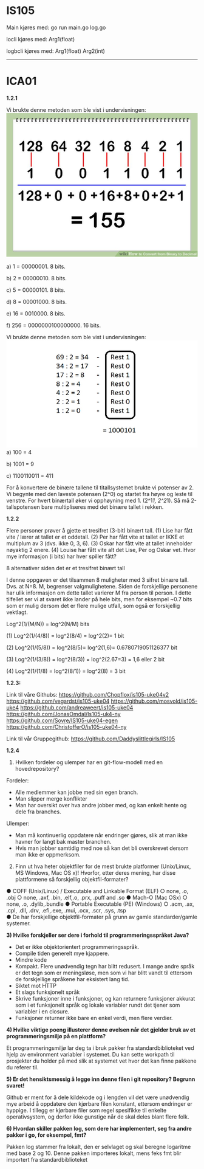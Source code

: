 # IS105

Main kjøres med: go run main.go log.go

locli kjøres med: <filnavn> Arg1(float)

logbcli kjøres med: <filnavn> Arg1(float) Arg2(int)
____________________________________________________

# ICA01

**1.2.1**

Vi brukte denne metoden som ble vist i undervisningen:
![](https://github.com/Daddyslittlegirls/IS105/blob/master/ICA01/Bilder%20ICA01/Oppgaver%20Ica1.2.jpg)

a)  1 = 00000001. 8 bits.

b)  2 = 00000010. 8 bits.

c)  5 = 00000101. 8 bits.

d)  8 = 00001000. 8 bits.

e)  16 = 0010000. 8 bits.

f)  256 = 0000000100000000. 16 bits.

Vi brukte denne metoden som ble vist i undervisningen:
![](https://github.com/Daddyslittlegirls/IS105/blob/master/ICA01/Bilder%20ICA01/Oppgaver%20ica1.jpg)
a)  100 = 4

b)  1001 = 9

c)  1100110011 = 411

For å konvertere de binære tallene til titallsystemet brukte vi potenser av 2. Vi begynte med den laveste potensen (2^0) og startet fra høyre og leste til venstre. For hvert binærtall øker vi opphøyning med 1. (2^1*1, 2^2*1). Så må 2-tallspotensen bare multipliseres med det binære tallet i rekken.


**1.2.2**

Flere personer prøver å gjette et tresifret (3-bit) binært tall.
(1) Lise har fått vite / lærer at tallet er et oddetall.
(2) Per har fått vite at tallet er IKKE et multiplum av 3 (dvs. ikke 0, 3, 6).
(3) Oskar har fått vite at tallet inneholder nøyaktig 2 enere.
(4) Louise har fått vite alt det Lise, Per og Oskar vet.
Hvor mye informasjon (i bits) har hver spiller fått?

8 alternativer siden det er et tresifret binært tall
 
I denne oppgaven er det tilsammen 8 muligheter med 3 sifret binære tall. Dvs. at N=8. M, begrenser valgmulighetene. Siden de forskjellige personene har ulik informasjon om dette tallet varierer M fra person til person. I dette tilfellet ser vi at svaret ikke lander på hele bits, men for eksempel ~0.7 bits som er mulig dersom det er flere mulige utfall, som også er forskjellig vektlagt.

Log^2(1/(M/N)) = log^2(N/M) bits

(1) Log^2(1/(4/8)) = log^2(8/4) = log^2(2)= 1 bit

(2) Log^2(1/(5/8)) = log^2(8/5)= log^2(1,6)= 0.6780719051126377 bit

(3) Log^2(1/(3/8)) = log^2(8/3)) = log^2(2.67=3) = 1,6 eller 2 bit

(4) Log^2(1/(1/8) = log^2(8/1)) = log^2(8) = 3 bit


**1.2.3:**

Link til våre Githubs:
https://github.com/Chopflox/is105-uke04v2
https://github.com/vegardst/is105-uke04
https://github.com/mosvold/is105-uke4
https://github.com/andreaweert/is105-uke04
https://github.com/JonasOmdal/Is105-uk4-ny
https://github.com/Sovre/IS105-uke04-egen
https://github.com/ChristofferO/is105-uke04-ny
 
Link til vår Gruppegithub:
https://github.com/Daddyslittlegirls/IS105


**1.2.4**

1)	Hvilken fordeler og ulemper har en git-flow-modell med en hovedrepository?

Fordeler:
- Alle medlemmer kan jobbe med sin egen branch.
- Man slipper merge konflikter
- Man har oversikt over hva andre jobber med, og kan enkelt hente og dele fra branches.
 
Ulemper:
- Man må kontinuerlig oppdatere når endringer gjøres, slik at man ikke havner for langt bak master branchen.
- Hvis man jobber samtidig med noe så kan det bli overskrevet dersom man ikke er oppmerksom.

2)  Finn ut hva heter objektfiler for de mest brukte platformer (Unix/Linux, MS Windows, Mac OS x)! Hvorfor, etter deres mening, har disse plattformene så forskjellig objektfil-formater?

●   COFF (Unix/Linux) / Executable and Linkable Format (ELF)
○     none, .o, .obj
○     none, .axf, .bin, .elf,.o, .prx, .puff and .so
●   Mach-O (Mac OSx)
○     none, .o, .dylib,.bundle
●   Portable Executable (PE) (Windows)
○     .acm, .ax, .cpl, .dll, .drv, .efi,.exe, .mui, .ocx, .scr, .sys, .tsp	
●   De har forskjellige objektfil-formater på grunn av gamle standarder/gamle systemer.


**3)	Hvilke forskjeller ser dere i forhold til programmeringsspråket Java?**

- Det er ikke objektorientert programmeringsspråk.
- Compile tiden generelt mye kjappere.
- Mindre kode
- Kompakt. Flere unødvendig tegn har blitt redusert. I mange andre språk er det tegn som er meningsløse, men som vi har blitt vandt til     ettersom de forskjellige språkene har eksistert lang tid.
- Siktet mot HTTP
- Et slags funksjonelt språk
- Skrive funksjoner inne i funksjoner, og kan returnere funksjoner akkurat som i et funksjonelt språk og lokale variabler rundt det         tjener som variabler i en closure.
- Funksjoner returner ikke bare en enkel verdi, men flere verdier.


**4)	Hvilke viktige poeng illusterer denne øvelsen når det gjelder bruk av et programmeringsmiljø på en plattform?**

Et programmeringsmiljø lar deg ta i bruk pakker fra standardbiblioteket ved hjelp av environment variabler i systemet. Du kan sette workpath til prosjekter du holder på med slik at systemet vet hvor det kan finne pakkene du referer til.


**5)	Er det hensiktsmessig å legge inn denne filen i git repository? Begrunn svaret!**  	

Github er ment for å dele kildekode og i lengden vil det være unødvendig mye arbeid å oppdatere den kjørbare filen konstant, ettersom endringer er hyppige. I tillegg er kjørbare filer som regel spesifikke til enkelte operativsystem, og derfor ikke gunstige når de skal deles blant flere folk. 


**6)	Hvordan skiller pakken log, som dere har implementert, seg fra andre pakker i go, for eksempel, fmt?**

Pakken log stammer fra lokalt, den er selvlaget og skal beregne logaritme med base 2 og 10. Denne pakken importeres lokalt, mens feks fmt blir importert fra standardbiblioteket




